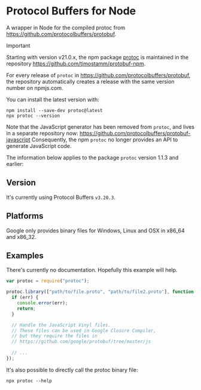 # Protocol Buffers for Node
A wrapper in Node for the compiled protoc from https://github.com/protocolbuffers/protobuf.

> [!IMPORTANT]
>
> Starting with version v21.0.x, the npm package [protoc](https://www.npmjs.com/package/protoc)
> is maintained in the repository https://github.com/timostamm/protobuf-npm.
>
> For every release of `protoc` in https://github.com/protocolbuffers/protobuf, the
> repository automatically creates a release with the same version number on npmjs.com.
>
> You can install the latest version with:
>
> ```
> npm install --save-dev protoc@latest
> npx protoc --version
> ```
>
> Note that the JavaScript generator has been removed from `protoc`, and lives in a
> separate repository now: https://github.com/protocolbuffers/protobuf-javascript
> Consequently, the npm `protoc` no longer provides an API to generate JavaScript
> code.

The information below applies to the package `protoc` version 1.1.3 and earlier:

## Version
It's currently using Protocol Buffers `v3.20.3`.

## Platforms
Google only provides binary files for Windows, Linux and OSX in x86_64 and x86_32.

## Examples
There's currently no documentation. Hopefully this example will help.

```JavaScript
var protoc = require("protoc");

protoc.library(["path/to/file.proto", "path/to/file2.proto"], function(err, files) {
  if (err) {
    console.error(err);
    return;
  }

  // Handle the JavaScript Vinyl files.
  // These files can be used in Google Closure Compiler,
  // but they require the files in
  // https://github.com/google/protobuf/tree/master/js
  
  // ...
});
```

It's also possible to directly call the protoc binary file:
```
npx protoc --help
```
